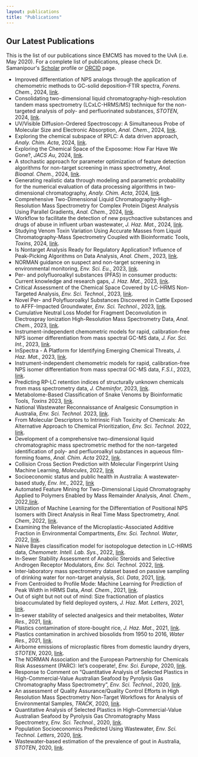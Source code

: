 ```yaml
---
layout: publications
title: "Publications"
---
```


## Our Latest Publications 

This is the list of our publications since EMCMS has moved to the UvA (i.e. May 2020). For a complete list of publications, please check Dr. Samanipour's [Scholar](https://scholar.google.com/citations?user=q91SSooAAAAJ&hl=en) profile or [ORCID](https://orcid.org/0000-0001-8270-6979) page.

* Improved differentiation of NPS analogs through the application of chemometric methods to GC-solid deposition-FTIR spectra, *Forens. Chem.*, 2024, [link](https://www.sciencedirect.com/science/article/pii/S2468170924000717?via%3Dihub).
* Consolidating two-dimensional liquid chromatography-high-resolution tandem mass spectrometry (LCxLC-HRMS/MS) technique for the non-targeted analysis of poly- and perfluorinated substances, *STOTEN*, 2024, [link](https://www.sciencedirect.com/science/article/pii/S0048969724060649?via%3Dihub).
* UV/Visible Diffusion-Ordered Spectroscopy: A Simultaneous Probe of Molecular Size and Electronic Absorption, *Anal. Chem.*, 2024, [link](https://pubs.acs.org/doi/10.1021/acs.analchem.4c02026).
* Exploring the chemical subspace of RPLC: A data driven approach, *Analy. Chim. Acta*, 2024, [link](https://www.sciencedirect.com/science/article/pii/S0003267024006706?via%3Dihub).
* Exploring the Chemical Space of the Exposome: How Far Have We Gone?, *JACS Au*, 2024, [link](https://pubs.acs.org/doi/10.1021/jacsau.4c00220).
* A stochastic approach for parameter optimization of feature detection algorithms for non-target screening in mass spectrometry, *Anal. Bioanal. Chem.*, 2024, [link](https://link.springer.com/article/10.1007/s00216-024-05425-3).
* Generating realistic data through modeling and parametric probability for the numerical evaluation of data processing algorithms in two-dimensional chromatography, *Analy. Chim. Acta*, 2024, [link](https://www.sciencedirect.com/science/article/pii/S0003267024005257?via%3Dihub).
* Comprehensive Two-Dimensional Liquid Chromatography-High-Resolution Mass Spectrometry for Complex Protein Digest Analysis Using Parallel Gradients, *Anal. Chem.*, 2024, [link](https://pubs.acs.org/doi/10.1021/acs.analchem.4c02172).
* Workflow to facilitate the detection of new psychoactive substances and drugs of abuse in influent urban wastewater, *J. Haz. Mat.*, 2024, [link](https://www.sciencedirect.com/science/article/pii/S030438942400534X).
* Studying Venom Toxin Variation Using Accurate Masses from Liquid Chromatography-Mass Spectrometry Coupled with Bioinformatic Tools, *Toxins*, 2024, [link](https://www.mdpi.com/2072-6651/16/4/181). 
* Is Nontarget Analysis Ready for Regulatory Application? Influence of Peak-Picking Algorithms on Data Analysis, *Anal. Chem.*, 2023, [link](https://pubs.acs.org/doi/10.1021/acs.analchem.3c03003).
* NORMAN guidance on suspect and non-target screening in environmental monitoring, *Env. Sci. Eu.*, 2023, [link](https://link.springer.com/article/10.1186/s12302-023-00779-4).
* Per- and polyfluoroalkyl substances (PFAS) in consumer products: Current knowledge and research gaps, *J. Haz. Mat.*, 2023, [link](https://www.sciencedirect.com/science/article/pii/S2666911023000126).
* Critical Assessment of the Chemical Space Covered by LC-HRMS Non-Targeted Analysis, *Env. Sci. Technol.*, 2023, [link](https://pubs.acs.org/doi/10.1021/acs.est.3c03606).
* Novel Per- and Polyfluoroalkyl Substances Discovered in Cattle Exposed to AFFF-Impacted Groundwater, *Env. Sci. Technol.*, 2023, [link](https://pubs.acs.org/doi/10.1021/acs.est.3c03852).
* Cumulative Neutral Loss Model for Fragment Deconvolution in Electrospray Ionization High-Resolution Mass Spectrometry Data, *Anal. Chem.*, 2023, [link](https://pubs.acs.org/doi/10.1021/acs.analchem.3c00896).
* Instrument-independent chemometric models for rapid, calibration-free NPS isomer differentiation from mass spectral GC-MS data, *J. For. Sci. Int.*, 2023, [link](https://www.sciencedirect.com/science/article/pii/S0379073823001007?via%3Dihub). 
* InSpectra - A Platform for Identifying Emerging Chemical Threats, *J. Haz. Mat.*, 2023, [link](https://www.sciencedirect.com/science/article/pii/S0304389423007690).
* Instrument-independent chemometric models for rapid, calibration-free NPS isomer differentiation from mass spectral GC-MS data, *F.S.I.*, 2023, [link](https://www.sciencedirect.com/science/article/pii/S0379073823001007?via%3Dihub).
* Predicting RP-LC retention indices of structurally unknown chemicals from mass spectrometry data, *J. Cheminfor*, 2023, [link](https://jcheminf.biomedcentral.com/articles/10.1186/s13321-023-00699-8).
* Metabolome-Based Classification of Snake Venoms by Bioinformatic Tools, *Toxins* 2023, [link](https://www.mdpi.com/2072-6651/15/2/161). 
* National Wastewater Reconnaissance of Analgesic Consumption in Australia, *Env. Sci. Technol.* 2023, [link](https://pubs.acs.org/doi/10.1021/acs.est.2c06691).
* From Molecular Descriptors to Intrinsic Fish Toxicity of Chemicals: An Alternative Approach to Chemical Prioritization, *Env. Sci. Technol.* 2022, [link](https://pubs.acs.org/doi/10.1021/acs.est.2c07353).
* Development of a comprehensive two-dimensional liquid chromatographic mass spectrometric method for the non-targeted identification of poly- and perfluoroalkyl substances in aqueous film-forming foams, *Anal. Chim. Acta* 2022, [link](https://www.sciencedirect.com/science/article/pii/S000326702201056X?via%3Dihub). 
* Collision Cross Section Prediction with Molecular Fingerprint Using Machine Learning, *Molecules*, 2022, [link](https://www.mdpi.com/1420-3049/27/19/6424)
* Socioeconomic status and public health in Australia: A wastewater-based study, *Env. Int.*, 2022, [link](https://www.sciencedirect.com/science/article/pii/S0160412022003634)
* Automated Feature Mining for Two-Dimensional Liquid Chromatography Applied to Polymers Enabled by Mass Remainder Analysis, *Anal. Chem.*, 2022,[link](https://pubs.acs.org/doi/full/10.1021/acs.analchem.1c05336).
* Utilization of Machine Learning for the Differentiation of Positional NPS Isomers with Direct Analysis in Real Time Mass Spectrometry, *Anal. Chem*, 2022, [link](https://pubs.acs.org/doi/10.1021/acs.analchem.1c04985).
* Examining the Relevance of the Microplastic-Associated Additive Fraction in Environmental Compartments, *Env. Sci. Technol. Water*, 2022, [link](https://pubs.acs.org/doi/10.1021/acsestwater.1c00310).
* Naive Bayes classification model for isotopologue detection in LC-HRMS data, *Chemometr. Intell. Lab. Sys.*, 2022, [link](https://www.sciencedirect.com/science/article/pii/S0169743922000260?via%3Dihub).
* In-Sewer Stability Assessment of Anabolic Steroids and Selective Androgen Receptor Modulators, *Env. Sci. Technol.* 2022, [link](https://pubs.acs.org/doi/10.1021/acs.est.1c03047).
* Inter-laboratory mass spectrometry dataset based on passive sampling of drinking water for non-target analysis, *Sci. Data*, 2021, [link](https://www.nature.com/articles/s41597-021-01002-w).
* From Centroided to Profile Mode: Machine Learning for Prediction of Peak Width in HRMS Data, *Anal. Chem.*, 2021, [link](https://pubs.acs.org/doi/10.1021/acs.analchem.1c03755).
* Out of sight but not out of mind: Size fractionation of plastics bioaccumulated by field deployed oysters, *J. Haz. Mat. Letters*, 2021, [link](https://www.sciencedirect.com/science/article/pii/S2666911021000095?via%3Dihub).
* In-sewer stability of selected analgesics and their metabolites, *Water Res.*, 2021, [link](https://www.sciencedirect.com/science/article/abs/pii/S0043135421008423?via%3Dihub).
* Plastics contamination of store-bought rice, *J. Haz. Mat.*, 2021, [link](https://www.sciencedirect.com/science/article/abs/pii/S0304389421007421).
* Plastics contamination in archived biosolids from 1950 to 2016, *Water Res.*, 2021, [link](https://www.sciencedirect.com/science/article/abs/pii/S0043135421005650?via%3Dihub).
* Airborne emissions of microplastic fibres from domestic laundry dryers, *STOTEN*, 2020, [link](https://www.sciencedirect.com/science/article/abs/pii/S0048969720347045?via%3Dihub).
* The NORMAN Association and the European Partnership for Chemicals Risk Assessment (PARC): let’s cooperate!, *Env. Sci. Europe*, 2020, [link](https://enveurope.springeropen.com/articles/10.1186/s12302-020-00375-w).
* Response to Comment on “Quantitative Analysis of Selected Plastics in High-Commercial-Value Australian Seafood by Pyrolysis Gas Chromatography Mass Spectrometry”, *Env. Sci. Technol.*, 2020, [link](https://pubs.acs.org/doi/10.1021/acs.est.0c07097).
* An assessment of Quality Assurance/Quality Control Efforts in High Resolution Mass Spectrometry Non-Target Workflows for Analysis of Environmental Samples, *TRACK*, 2020, [link](https://www.sciencedirect.com/science/article/pii/S0165993620302922?via%3Dihub).
* Quantitative Analysis of Selected Plastics in High-Commercial-Value Australian Seafood by Pyrolysis Gas Chromatography Mass Spectrometry, *Env. Sci. Technol.*, 2020, [link](https://pubs.acs.org/doi/10.1021/acs.est.0c02337).
* Population Socioeconomics Predicted Using Wastewater, *Env. Sci. Technol. Letters*, 2020, [link](https://pubs.acs.org/doi/10.1021/acs.estlett.0c00392).
* Wastewater-based estimation of the prevalence of gout in Australia, *STOTEN*, 2020, [link](https://www.sciencedirect.com/science/article/abs/pii/S0048969720304356?via%3Dihub).

